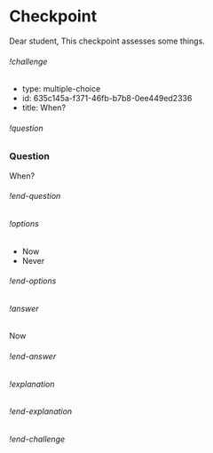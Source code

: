 # Checkpoint

Dear student,
This checkpoint assesses some things.

###### !challenge

* type: multiple-choice
* id: 635c145a-f371-46fb-b7b8-0ee449ed2336
* title: When?

###### !question

### Question

When?

###### !end-question

###### !options

* Now
* Never

###### !end-options

###### !answer

Now

###### !end-answer

###### !explanation

###### !end-explanation

###### !end-challenge
